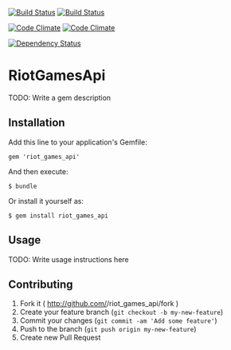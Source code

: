 [![Build Status](https://drone.io/github.com/shishi/riot_games_api/status.png)](https://drone.io/github.com/shishi/riot_games_api/latest) [![Build Status](https://travis-ci.org/shishi/riot_games_api.svg?branch=master)](https://travis-ci.org/shishi/riot_games_api)

[![Code Climate](https://codeclimate.com/github/shishi/riot_games_api.png)](https://codeclimate.com/github/shishi/riot_games_api) [![Code Climate](https://codeclimate.com/github/shishi/riot_games_api/coverage.png
)](https://codeclimate.com/github/shishi/riot_games_api)

[![Dependency Status](https://gemnasium.com/shishi/riot_games_api.png)](https://gemnasium.com/shishi/riot_games_api)

# RiotGamesApi

TODO: Write a gem description

## Installation

Add this line to your application's Gemfile:

    gem 'riot_games_api'

And then execute:

    $ bundle

Or install it yourself as:

    $ gem install riot_games_api

## Usage

TODO: Write usage instructions here

## Contributing

1. Fork it ( http://github.com/<my-github-username>/riot_games_api/fork )
2. Create your feature branch (`git checkout -b my-new-feature`)
3. Commit your changes (`git commit -am 'Add some feature'`)
4. Push to the branch (`git push origin my-new-feature`)
5. Create new Pull Request
